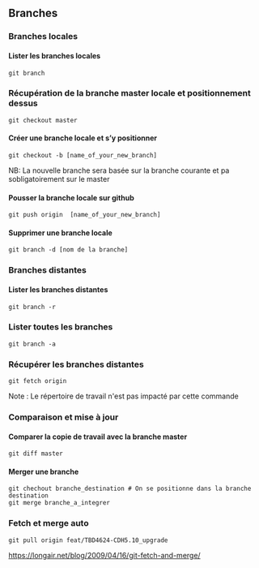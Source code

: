 ## Branches

### Branches locales
#### Lister les branches locales
```
git branch
```
### Récupération de la branche master locale et positionnement dessus
```
git checkout master
```
#### Créer une branche locale et s’y positionner
```
git checkout -b [name_of_your_new_branch]
```
NB: La nouvelle branche sera basée sur la branche courante et pa sobligatoirement sur le master

#### Pousser la branche locale sur github
```
git push origin  [name_of_your_new_branch]
```
#### Supprimer une branche locale
```
git branch -d [nom de la branche]
```

### Branches distantes
#### Lister les branches distantes
```
git branch -r
```
### Lister toutes les branches
```
git branch -a
```
### Récupérer les branches distantes
```
git fetch origin
```
Note : Le répertoire de travail n'est pas impacté par cette commande

### Comparaison et mise à jour
#### Comparer la copie de travail avec la branche master
```
git diff master
```
#### Merger une branche
```
git chechout branche_destination # On se positionne dans la branche destination
git merge branche_a_integrer
```
### Fetch et merge auto
```
git pull origin feat/TBD4624-CDH5.10_upgrade
```

https://longair.net/blog/2009/04/16/git-fetch-and-merge/
